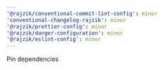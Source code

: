 ```yaml
---
'@rajzik/conventional-commit-lint-config': minor
'conventional-changelog-rajzik': minor
'@rajzik/prettier-config': minor
'@rajzik/danger-configuration': minor
'@rajzik/eslint-config': minor
---
```


Pin dependencies
